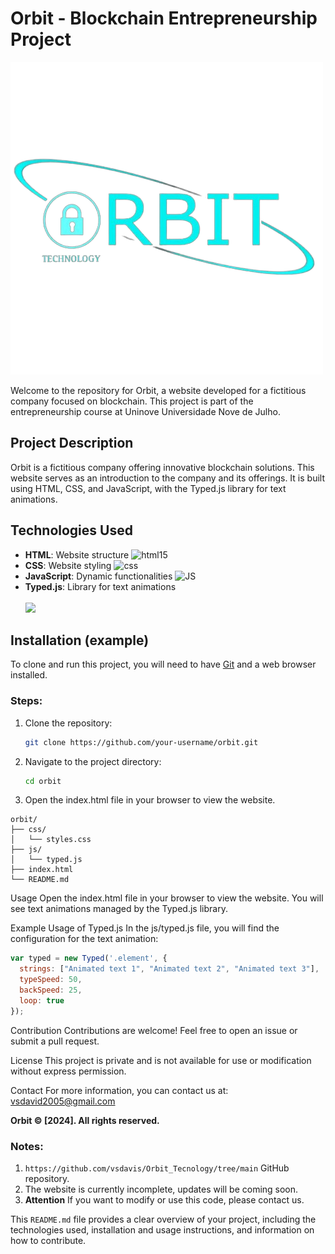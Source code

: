 # Orbit - Blockchain Entrepreneurship Project

  <img src="/orbit/img/photo-removebg-preview.png"/>

Welcome to the repository for Orbit, a website developed for a fictitious company focused on blockchain. This project is part of the entrepreneurship course at Uninove Universidade Nove de Julho.

## Project Description

Orbit is a fictitious company offering innovative blockchain solutions. This website serves as an introduction to the company and its offerings. It is built using HTML, CSS, and JavaScript, with the Typed.js library for text animations.

## Technologies Used

- **HTML**: Website structure <img alt="html15" src="https://img.shields.io/badge/HTML-239120?style=for-the-badge&logo=html5&logoColor=white" />
- **CSS**: Website styling <img alt="css" src="https://img.shields.io/badge/CSS-239120?&style=for-the-badge&logo=css3&logoColor=white" />
- **JavaScript**: Dynamic functionalities <img alt="JS" src="https://img.shields.io/badge/JavaScript-323330?style=for-the-badge&logo=javascript&logoColor=F7DF1E" />
- **Typed.js**: Library for text animations
  <br>
  <br>
  <img src="/orbit/img/"/>

## Installation (example)

To clone and run this project, you will need to have [Git](https://git-scm.com) and a web browser installed.

### Steps:

1. Clone the repository:
   ```sh
   git clone https://github.com/your-username/orbit.git
2. Navigate to the project directory:
   ```sh
   cd orbit

3. Open the index.html file in your browser to view the website.
```
orbit/
├── css/
│   └── styles.css
├── js/
│   └── typed.js
├── index.html
└── README.md
```
Usage
Open the index.html file in your browser to view the website. You will see text animations managed by the Typed.js library.

Example Usage of Typed.js
In the js/typed.js file, you will find the configuration for the text animation:
```javascript
var typed = new Typed('.element', {
  strings: ["Animated text 1", "Animated text 2", "Animated text 3"],
  typeSpeed: 50,
  backSpeed: 25,
  loop: true
});

```

Contribution
Contributions are welcome! Feel free to open an issue or submit a pull request.

License
This project is private and is not available for use or modification without express permission.

Contact
For more information, you can contact us at: vsdavid2005@gmail.com


**Orbit © [2024]. All rights reserved.**


### Notes:

1. `https://github.com/vsdavis/Orbit_Tecnology/tree/main` GitHub repository.
2. The website is currently incomplete, updates will be coming soon.
3. **Attention** If you want to modify or use this code, please contact us.

This `README.md` file provides a clear overview of your project, including the technologies used, installation and usage instructions, and information on how to contribute.
